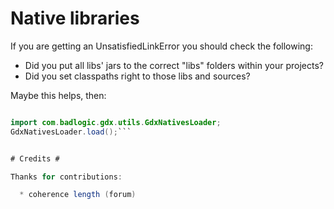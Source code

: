 # Native libraries #

If you are getting an UnsatisfiedLinkError you should check the following:

  * Did you put all libs' jars to the correct "libs" folders within your projects?
  * Did you set classpaths right to those libs and sources?

Maybe this helps, then:

```java

import com.badlogic.gdx.utils.GdxNativesLoader;
GdxNativesLoader.load();```


# Credits #

Thanks for contributions:

  * coherence length (forum)
